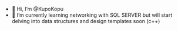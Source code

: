 - 👋 Hi, I’m @KupoKopu
- 🌱 I’m currently learning networking with SQL SERVER but will start delving into data structures and design templates soon (c++)

<!---
KupoKopu/KupoKopu is a ✨ special ✨ repository because its `README.md` (this file) appears on your GitHub profile.
You can click the Preview link to take a look at your changes.
--->
